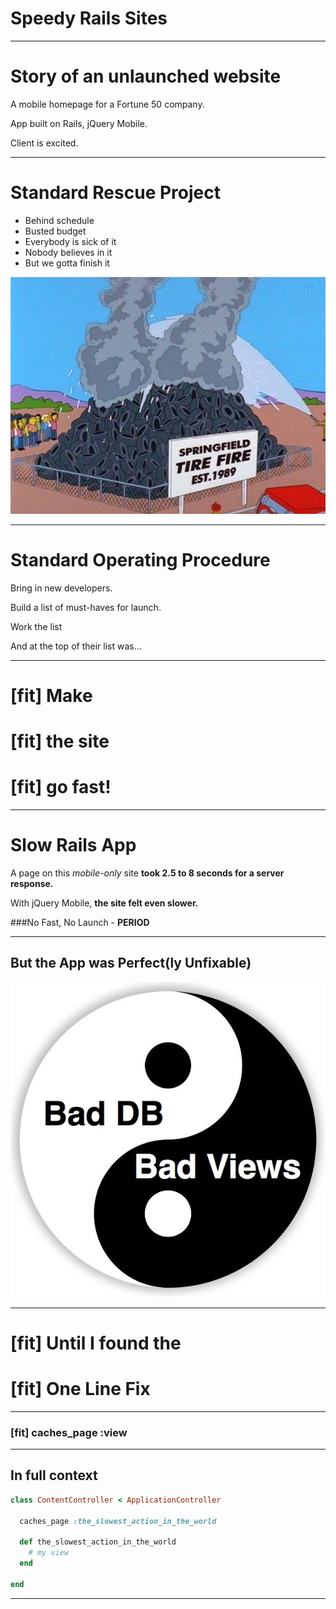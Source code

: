 # Speedy Rails Sites

---

# Story of an unlaunched website

A mobile homepage for a Fortune 50 company.

App built on Rails, jQuery Mobile.

Client is excited.

---

# Standard Rescue Project

- Behind schedule
- Busted budget
- Everybody is sick of it 
- Nobody believes in it
- But we gotta finish it

![right](SimpsonsTireFire.jpg)

---

# Standard Operating Procedure

Bring in new developers.

Build a list of must-haves for launch.

Work the list

And at the top of their list was...

---

# [fit] **Make**
# [fit] **the site**
# [fit] **go fast!**

---

# Slow Rails App

A page on this _mobile-only_ site **took 2.5 to 8 seconds for a server response.**

With jQuery Mobile, **the site felt even slower.**

###No Fast, No Launch - **PERIOD**

---

## But the App was Perfect(ly Unfixable)

![](yingyang.jpg)

---

# [fit] Until I found the
# [fit] One Line Fix

---

### [fit] caches_page :view

---
## In full context

```ruby
class ContentController < ApplicationController

  caches_page :the_slowest_action_in_the_world

  def the_slowest_action_in_the_world
    # my view
  end

end
```

---
